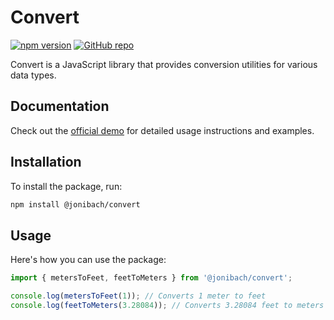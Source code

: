 # Convert

[![npm version](https://img.shields.io/npm/v/@jonibach/convert.svg)](https://www.npmjs.com/package/@jonibach/convert)
[![GitHub repo](https://img.shields.io/badge/GitHub-repo-blue.svg)](https://github.com/JoniBach/from-to-js)

Convert is a JavaScript library that provides conversion utilities for various data types.

## Documentation

Check out the [official demo](https://www.jonibach.com/convert) for detailed usage instructions and examples.


## Installation
To install the package, run:
```bash
npm install @jonibach/convert
```
## Usage
Here's how you can use the package:
```javascript
import { metersToFeet, feetToMeters } from '@jonibach/convert';

console.log(metersToFeet(1)); // Converts 1 meter to feet
console.log(feetToMeters(3.28084)); // Converts 3.28084 feet to meters
```